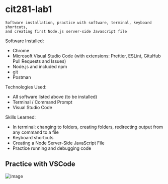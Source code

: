 # cit281-lab1
```
Software installation, practice with software, terminal, keyboard shortcuts, 
and creating first Node.js server-side Javascript file
```
Software Installed: 
- Chrome
- Microsoft Visual Studio Code (with extensions: Prettier, ESLint, GituHub Pull Requests and Issues)
- Node.js and included npm
- git
- Postman

Technologies Used: 
- All software listed above (to be installed)
- Terminal / Command Prompt
- Visual Studio Code

Skills Learned:
- In terminal: changing to folders, creating folders, redirecting output from any command to a file
- Keyboard shortcuts
- Creating a Node Server-Side JavaScript File
- Practice running and debugging code

## Practice with VSCode
![image](https://user-images.githubusercontent.com/67397853/170886235-5ed8fabb-fe90-44c9-8e25-178a074053da.png)

